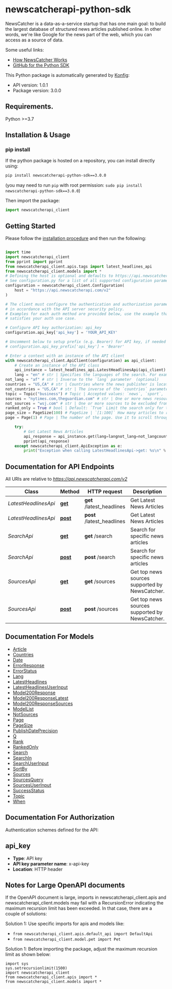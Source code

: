 # newscatcherapi-python-sdk
NewsCatcher is a data-as-a-service startup that has one main goal:
to build the largest database of structured news articles published online.
In other words, we're like Google for the news part of the web, which you can access as a source of data.

Some useful links:
- [How NewsCatcher Works](https://docs.newscatcherapi.com/knowledge-base/how-newscatcher-works)
- [GitHub for the Python SDK](https://github.com/NewscatcherAPI/newscatcherapi-sdk-python)


This Python package is automatically generated by [Konfig](https://konfigthis.com):

- API version: 1.0.1
- Package version: 3.0.0

## Requirements.

Python >=3.7

## Installation & Usage
### pip install

If the python package is hosted on a repository, you can install directly using:

```sh
pip install newscatcherapi-python-sdk==3.0.0
```
(you may need to run `pip` with root permission: `sudo pip install newscatcherapi-python-sdk==3.0.0`)

Then import the package:
```python
import newscatcherapi_client
```
## Getting Started

Please follow the [installation procedure](#installation--usage) and then run the following:

```python

import time
import newscatcherapi_client
from pprint import pprint
from newscatcherapi_client.apis.tags import latest_headlines_api
from newscatcherapi_client.models import *
# Defining the host is optional and defaults to https://api.newscatcherapi.com/v2
# See configuration.py for a list of all supported configuration parameters.
configuration = newscatcherapi_client.Configuration(
    host = "https://api.newscatcherapi.com/v2"
)

# The client must configure the authentication and authorization parameters
# in accordance with the API server security policy.
# Examples for each auth method are provided below, use the example that
# satisfies your auth use case.

# Configure API key authorization: api_key
configuration.api_key['api_key'] = 'YOUR_API_KEY'

# Uncomment below to setup prefix (e.g. Bearer) for API key, if needed
# configuration.api_key_prefix['api_key'] = 'Bearer'

# Enter a context with an instance of the API client
with newscatcherapi_client.ApiClient(configuration) as api_client:
    # Create an instance of the API class
    api_instance = latest_headlines_api.LatestHeadlinesApi(api_client)
    lang = "en" # str | Specifies the languages of the search. For example: `en`. The only accepted format is [ISO 639-1 — 2](https://en.wikipedia.org/wiki/ISO_639-1) letter code.  (optional)
not_lang = "af" # str | Inverse to the `lang` parameter  (optional)
countries = "US,CA" # str | Countries where the news publisher is located. **Important**: This parameter is not responsible for the countries mentioned in the news article. One or multiple countries can be used in the search. The only acceptable format is [ISO 3166-1 alpha-2](https://en.wikipedia.org/wiki/ISO_3166-1_alpha-2) For example, `US,CA,MX` or just `US`  (optional)
not_countries = "US,CA" # str | The inverse of the `countries` parameter.  (optional)
topic = Topic("business") # Topic | Accepted values: `news`, `sport`, `tech`, `world`, `finance`, `politics`, `business`, `economics`, `entertainment`, `beauty`, `travel`, `music`, `food`, `science`, `gaming` The topic to which you want to restrict the articles of your choice. Not all news articles are assigned with a topic, therefore, we cannot guarantee that 100% of topics talking about technology will be assigned a tech label.  (optional)
sources = "nytimes.com,theguardian.com" # str | One or more news resources to filter your search. It should be the normal form of the URL, For example: `nytimes.com,theguardian.com`  (optional)
not_sources = "wsj.com" # str | One or more sources to be excluded from the search. Comma-separated list. For example: `nytimes.com,cnn.com,wsj.com`  (optional)
ranked_only = True # bool | Default: `True` Limit the search only for the sources which are in the top 1 million online websites. Unranked sources are assigned a rank that equals `999999`  (optional)
page_size = PageSize(100) # PageSize | `[1:100]` How many articles to return per page.  (optional)
page = Page(1) # Page | The number of the page. Use it to scroll through the results. This parameter is used to paginate: scroll through results because one API response cannot return more than 100 articles.  (optional)

    try:
        # Get Latest News Articles
        api_response = api_instance.get(lang=langnot_lang=not_langcountries=countriesnot_countries=not_countriestopic=topicsources=sourcesnot_sources=not_sourcesranked_only=ranked_onlypage_size=page_sizepage=page)
        pprint(api_response)
    except newscatcherapi_client.ApiException as e:
        print("Exception when calling LatestHeadlinesApi->get: %s\n" % e)
```

## Documentation for API Endpoints

All URIs are relative to *https://api.newscatcherapi.com/v2*

Class | Method | HTTP request | Description
------------ | ------------- | ------------- | -------------
*LatestHeadlinesApi* | [**get**](docs/apis/tags/LatestHeadlinesApi.md#get) | **get** /latest_headlines | Get Latest News Articles
*LatestHeadlinesApi* | [**post**](docs/apis/tags/LatestHeadlinesApi.md#post) | **post** /latest_headlines | Get Latest News Articles
*SearchApi* | [**get**](docs/apis/tags/SearchApi.md#get) | **get** /search | Search for specific news articles
*SearchApi* | [**post**](docs/apis/tags/SearchApi.md#post) | **post** /search | Search for specific news articles
*SourcesApi* | [**get**](docs/apis/tags/SourcesApi.md#get) | **get** /sources | Get top news sources supported by NewsCatcher.
*SourcesApi* | [**post**](docs/apis/tags/SourcesApi.md#post) | **post** /sources | Get top news sources supported by NewsCatcher.

## Documentation For Models

 - [Article](docs/models/Article.md)
 - [Countries](docs/models/Countries.md)
 - [Date](docs/models/Date.md)
 - [ErrorResponse](docs/models/ErrorResponse.md)
 - [ErrorStatus](docs/models/ErrorStatus.md)
 - [Lang](docs/models/Lang.md)
 - [LatestHeadlines](docs/models/LatestHeadlines.md)
 - [LatestHeadlinesUserInput](docs/models/LatestHeadlinesUserInput.md)
 - [Model200Response](docs/models/Model200Response.md)
 - [Model200ResponseLatest](docs/models/Model200ResponseLatest.md)
 - [Model200ResponseSources](docs/models/Model200ResponseSources.md)
 - [ModelList](docs/models/ModelList.md)
 - [NotSources](docs/models/NotSources.md)
 - [Page](docs/models/Page.md)
 - [PageSize](docs/models/PageSize.md)
 - [PublishDatePrecision](docs/models/PublishDatePrecision.md)
 - [Q](docs/models/Q.md)
 - [Rank](docs/models/Rank.md)
 - [RankedOnly](docs/models/RankedOnly.md)
 - [Search](docs/models/Search.md)
 - [SearchIn](docs/models/SearchIn.md)
 - [SearchUserInput](docs/models/SearchUserInput.md)
 - [SortBy](docs/models/SortBy.md)
 - [Sources](docs/models/Sources.md)
 - [SourcesQuery](docs/models/SourcesQuery.md)
 - [SourcesUserInput](docs/models/SourcesUserInput.md)
 - [SuccessStatus](docs/models/SuccessStatus.md)
 - [Topic](docs/models/Topic.md)
 - [When](docs/models/When.md)

## Documentation For Authorization

 Authentication schemes defined for the API:
## api_key

- **Type**: API key
- **API key parameter name**: x-api-key
- **Location**: HTTP header


## Notes for Large OpenAPI documents
If the OpenAPI document is large, imports in newscatcherapi_client.apis and newscatcherapi_client.models may fail with a
RecursionError indicating the maximum recursion limit has been exceeded. In that case, there are a couple of solutions:

Solution 1:
Use specific imports for apis and models like:
- `from newscatcherapi_client.apis.default_api import DefaultApi`
- `from newscatcherapi_client.model.pet import Pet`

Solution 1:
Before importing the package, adjust the maximum recursion limit as shown below:
```
import sys
sys.setrecursionlimit(1500)
import newscatcherapi_client
from newscatcherapi_client.apis import *
from newscatcherapi_client.models import *
```
